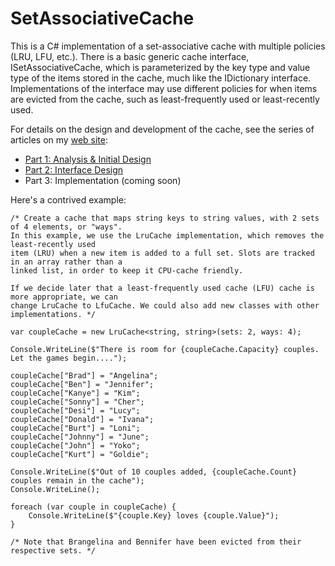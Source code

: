 # SetAssociativeCache
This is a C# implementation of a set-associative cache with multiple policies (LRU, LFU, etc.). There is a basic 
generic cache interface, ISetAssociativeCache, which is parameterized by the key type and value type of the items 
stored in the cache, much like the IDictionary interface. Implementations of the interface may use different 
policies for when items are evicted from the cache, such as least-frequently used or least-recently used.

For details on the design and development of the cache, see the series of articles on my [web site](https://www.parkscomputing.com/):

* [Part 1: Analysis & Initial Design](https://www.parkscomputing.com/2021/08/set-associative-cache-in-c-part-1-analysis-initial-design/)
* [Part 2: Interface Design](https://www.parkscomputing.com/2021/08/set-associative-cache-in-c-part-2-interface-design/)
* Part 3: Implementation (coming soon)

Here's a contrived example:

    /* Create a cache that maps string keys to string values, with 2 sets of 4 elements, or "ways". 
    In this example, we use the LruCache implementation, which removes the least-recently used 
    item (LRU) when a new item is added to a full set. Slots are tracked in an array rather than a 
    linked list, in order to keep it CPU-cache friendly. 

    If we decide later that a least-frequently used cache (LFU) cache is more appropriate, we can 
    change LruCache to LfuCache. We could also add new classes with other implementations. */

    var coupleCache = new LruCache<string, string>(sets: 2, ways: 4);

    Console.WriteLine($"There is room for {coupleCache.Capacity} couples. Let the games begin....");

    coupleCache["Brad"] = "Angelina";
    coupleCache["Ben"] = "Jennifer";
    coupleCache["Kanye"] = "Kim";
    coupleCache["Sonny"] = "Cher";
    coupleCache["Desi"] = "Lucy";
    coupleCache["Donald"] = "Ivana";
    coupleCache["Burt"] = "Loni";
    coupleCache["Johnny"] = "June";
    coupleCache["John"] = "Yoko";
    coupleCache["Kurt"] = "Goldie";

    Console.WriteLine($"Out of 10 couples added, {coupleCache.Count} couples remain in the cache");
    Console.WriteLine();

    foreach (var couple in coupleCache) {
        Console.WriteLine($"{couple.Key} loves {couple.Value}");
    }

    /* Note that Brangelina and Bennifer have been evicted from their respective sets. */
